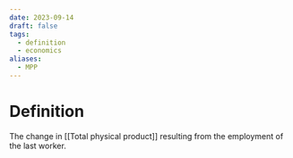 ```yaml
---
date: 2023-09-14
draft: false
tags:
  - definition
  - economics
aliases:
  - MPP
---
```

# Definition

The change in [[Total physical product]] resulting from the employment of the last worker.